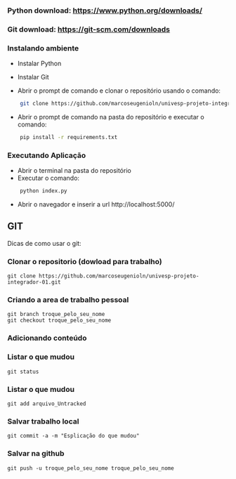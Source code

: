 ### Python download: https://www.python.org/downloads/
### Git download: https://git-scm.com/downloads

### Instalando ambiente

- Instalar Python

- Instalar Git

- Abrir o prompt de comando e clonar o repositório usando o comando:
```bash
    git clone https://github.com/marcoseugenioln/univesp-projeto-integrador-01.git
```

- Abrir o prompt de comando na pasta do repositório e executar o comando:
```bash
    pip install -r requirements.txt
```

### Executando Aplicação
- Abrir o terminal na pasta do repositório
- Executar o comando:
```bash
    python index.py
```

- Abrir o navegador e inserir  a url http://localhost:5000/

## GIT
Dicas de como usar o git:

### Clonar o repositorio (dowload para trabalho)
```
git clone https://github.com/marcoseugenioln/univesp-projeto-integrador-01.git
```

### Criando a area de trabalho pessoal
```
git branch troque_pelo_seu_nome
git checkout troque_pelo_seu_nome
```
### Adicionando conteúdo

### Listar o que mudou
```
git status 
```
### Listar o que mudou
```
git add arquivo_Untracked
```

### Salvar trabalho local
```
git commit -a -m "Esplicação do que mudou"
```
### Salvar na github
```
git push -u troque_pelo_seu_nome troque_pelo_seu_nome  
```
